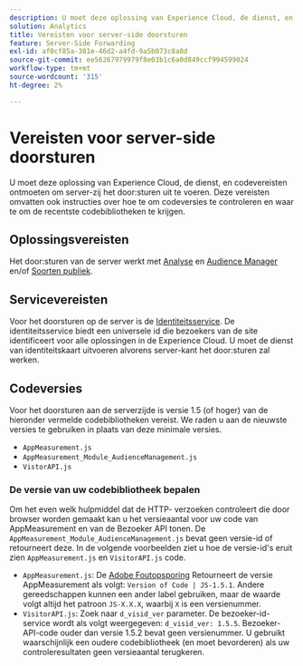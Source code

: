 ```yaml
---
description: U moet deze oplossing van Experience Cloud, de dienst, en codevereisten ontmoeten om server-zij het door:sturen uit te voeren. Deze vereisten omvatten ook instructies over hoe te om codeversies te controleren en waar te om de recentste codebibliotheken te krijgen.
solution: Analytics
title: Vereisten voor server-side doorsturen
feature: Server-Side Forwarding
exl-id: af0cf85a-381e-46d2-a4fd-9a5b073c8a8d
source-git-commit: ee56267979979f8e03b1c6a0d849ccf994599024
workflow-type: tm+mt
source-wordcount: '315'
ht-degree: 2%

---
```


# Vereisten voor server-side doorsturen

U moet deze oplossing van Experience Cloud, de dienst, en codevereisten ontmoeten om server-zij het door:sturen uit te voeren. Deze vereisten omvatten ook instructies over hoe te om codeversies te controleren en waar te om de recentste codebibliotheken te krijgen.

## Oplossingsvereisten

Het door:sturen van de server werkt met [Analyse](https://www.adobe.com/data-analytics-cloud/analytics.html) en [Audience Manager](https://www.adobe.com/data-analytics-cloud/audience-manager.html) en/of [Soorten publiek](https://experienceleague.adobe.com/docs/core-services/interface/audiences/audience-library.html).

## Servicevereisten

Voor het doorsturen op de server is de [Identiteitsservice](https://experienceleague.adobe.com/docs/id-service/using/home.html). De identiteitsservice biedt een universele id die bezoekers van de site identificeert voor alle oplossingen in de Experience Cloud. U moet de dienst van identiteitskaart uitvoeren alvorens server-kant het door:sturen zal werken.

## Codeversies

Voor het doorsturen aan de serverzijde is versie 1.5 (of hoger) van de hieronder vermelde codebibliotheken vereist. We raden u aan de nieuwste versies te gebruiken in plaats van deze minimale versies.

* `AppMeasurement.js`
* `AppMeasurement_Module_AudienceManagement.js`
* `VistorAPI.js`

### De versie van uw codebibliotheek bepalen

Om het even welk hulpmiddel dat de HTTP- verzoeken controleert die door browser worden gemaakt kan u het versieaantal voor uw code van AppMeasurement en van de Bezoeker API tonen. De `AppMeasurement_Module_AudienceManagement.js` bevat geen versie-id of retourneert deze. In de volgende voorbeelden ziet u hoe de versie-id&#39;s eruit zien `AppMeasurement.js` en `VisitorAPI.js` code.

* `AppMeasurement.js`: De [Adobe Foutopsporing](https://experienceleague.adobe.com/docs/analytics/implementation/validate/debugger.html) Retourneert de versie AppMeasurement als volgt: `Version of Code | JS-1.5.1`. Andere gereedschappen kunnen een ander label gebruiken, maar de waarde volgt altijd het patroon `JS-X.X.X`, waarbij `X` is een versienummer.
* `VisitorAPI.js`: Zoek naar `d_visid_ver` parameter. De bezoeker-id-service wordt als volgt weergegeven: `d_visid_ver: 1.5.5`. Bezoeker-API-code ouder dan versie 1.5.2 bevat geen versienummer. U gebruikt waarschijnlijk een oudere codebibliotheek (en moet bevorderen) als uw controleresultaten geen versieaantal terugkeren.
